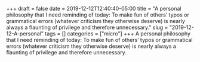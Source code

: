 +++draft = falsedate = 2019-12-12T12:40:40-05:00title = "A personal philosophy that I need reminding of today: To make fun of others’ typos or grammatical errors (whatever criticism they otherwise deserve) is nearly always a flaunting of privilege and therefore unnecessary."slug = "2019-12-12-A-personal"tags = []categories = ["micro"]+++A personal philosophy that I need reminding of today: To make fun of others’ typos or grammatical errors (whatever criticism they otherwise deserve) is nearly always a flaunting of privilege and therefore unnecessary.